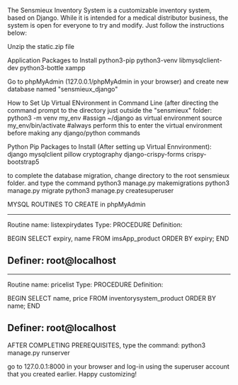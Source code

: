 The Sensmieux Inventory System is a customizable inventory system, based on Django.  While it is intended for a medical distributor business, the system is open for everyone to try and modify. Just follow the instructions below:


Unzip the static.zip file

Application Packages to Install
python3-pip
python3-venv
libmysqlclient-dev
python3-bottle
xampp


Go to phpMyAdmin (127.0.0.1/phpMyAdmin in your browser)  and 
create new database named "sensmieux_django"


How to Set Up Virtual ENvironment in Command Line (after directing the command prompt to the directory just outside the "sensmieux" folder:
python3 -m venv my_env #assign ~/django as virtual environment
source my_env/bin/activate #always perform this to enter the virtual environment  before making any django/python commands



Python Pip Packages to Install (After setting up Virtual Ennvironment):
django
mysqlclient
pillow
cryptography
django-crispy-forms
crispy-bootstrap5


to complete the database migration, change directory to the root sensmieux folder. and type the command
python3 manage.py makemigrations
python3 manage.py migrate
python3 manage.py createsuperuser



MYSQL ROUTINES TO CREATE in phpMyAdmin

----------------------------------------------
Routine name: listexpirydates
Type: PROCEDURE
Definition:

BEGIN
    SELECT expiry, name FROM imsApp_product ORDER BY expiry;
END

Definer: root@localhost
----------------------------------------------

----------------------------------------------
Routine name: pricelist
Type: PROCEDURE
Definition:

BEGIN
    SELECT name, price FROM inventorysystem_product ORDER BY name;
END

Definer: root@localhost
----------------------------------------------


AFTER COMPLETING PREREQUISITES, type the command:
python3 manage.py runserver

go to 127.0.0.1:8000 in your browser and log-in using the superuser account that you created earlier.
Happy customizing!

